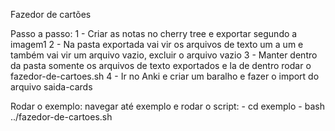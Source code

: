 Fazedor de cartões

Passo a passo:
1 - Criar as notas no cherry tree e exportar segundo a imagem1
2 - Na pasta exportada vai vir os arquivos de texto um a um e também vai vir um arquivo vazio, excluir o arquivo vazio
3 - Manter dentro da pasta somente os arquivos de texto exportados e la de dentro rodar o fazedor-de-cartoes.sh 
4 - Ir no Anki e criar um baralho e fazer o import do arquivo saida-cards 

Rodar o exemplo:
  navegar até exemplo e rodar o script:
    - cd exemplo
    - bash ../fazedor-de-cartoes.sh
